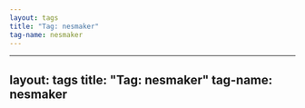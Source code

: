 ```yaml
---
layout: tags
title: "Tag: nesmaker"
tag-name: nesmaker
---
```

---
layout: tags
title: "Tag: nesmaker"
tag-name: nesmaker
---
